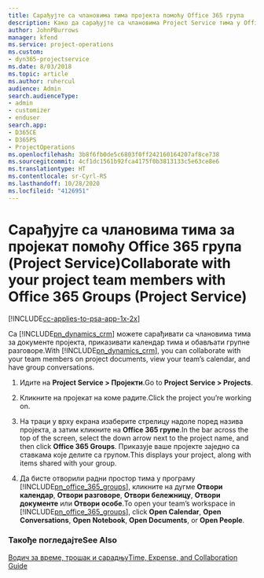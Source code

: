 ```yaml
---
title: Сарађујте са члановима тима пројекта помоћу Office 365 група
description: Како да сарађујте са члановима Project Service тима у Office 365 групама
author: JohnPBurrows
manager: kfend
ms.service: project-operations
ms.custom:
- dyn365-projectservice
ms.date: 8/03/2018
ms.topic: article
ms.author: ruhercul
audience: Admin
search.audienceType:
- admin
- customizer
- enduser
search.app:
- D365CE
- D365PS
- ProjectOperations
ms.openlocfilehash: 3b8f6fb0de5c6803f0ff242160164207af8ce738
ms.sourcegitcommit: 4cf1dc1561b92fca4175f0b3813133c5e63ce8e6
ms.translationtype: HT
ms.contentlocale: sr-Cyrl-RS
ms.lasthandoff: 10/28/2020
ms.locfileid: "4126951"
---
```

# <a name="collaborate-with-your-project-team-members-with-office-365-groups-project-service"></a><span data-ttu-id="e1ac1-103">Сарађујте са члановима тима за пројекат помоћу Office 365 група (Project Service)</span><span class="sxs-lookup"><span data-stu-id="e1ac1-103">Collaborate with your project team members with Office 365 Groups (Project Service)</span></span>

[!INCLUDE[cc-applies-to-psa-app-1x-2x](../includes/cc-applies-to-psa-app-1x-2x.md)]

<span data-ttu-id="e1ac1-104">Са [!INCLUDE[pn_dynamics_crm](../includes/pn-dynamics-crm.md)] можете сарађивати са члановима тима за документе пројекта, приказивати календар тима и обављати групне разговоре.</span><span class="sxs-lookup"><span data-stu-id="e1ac1-104">With [!INCLUDE[pn_dynamics_crm](../includes/pn-dynamics-crm.md)], you can collaborate with your team members on project documents, view your team’s calendar, and have group conversations.</span></span>  
  
1. <span data-ttu-id="e1ac1-105">Идите на **Project Service > Пројекти**.</span><span class="sxs-lookup"><span data-stu-id="e1ac1-105">Go to **Project Service > Projects**.</span></span>  
  
2. <span data-ttu-id="e1ac1-106">Кликните на пројекат на коме радите.</span><span class="sxs-lookup"><span data-stu-id="e1ac1-106">Click the project you’re working on.</span></span>  
  
3. <span data-ttu-id="e1ac1-107">На траци у врху екрана изаберите стрелицу надоле поред назива пројекта, а затим кликните на **Office 365 групе**.</span><span class="sxs-lookup"><span data-stu-id="e1ac1-107">In the bar across the top of the screen, select the down arrow next to the project name, and then click **Office 365 Groups**.</span></span> <span data-ttu-id="e1ac1-108">Приказује ваше пројекте заједно са ставкама које делите са групом.</span><span class="sxs-lookup"><span data-stu-id="e1ac1-108">This displays your project, along with items shared with your group.</span></span>  
  
4. <span data-ttu-id="e1ac1-109">Да бисте отворили радни простор тима у програму [!INCLUDE[pn_office_365_groups](../includes/pn-office-365-groups.md)], кликните на дугме **Отвори календар**, **Отвори разговоре**, **Отвори бележницу**, **Отвори документе** или **Отвори особе**.</span><span class="sxs-lookup"><span data-stu-id="e1ac1-109">To open your team’s workspace in [!INCLUDE[pn_office_365_groups](../includes/pn-office-365-groups.md)], click **Open Calendar**, **Open Conversations**, **Open Notebook**, **Open Documents**, or **Open People**.</span></span>  
  
### <a name="see-also"></a><span data-ttu-id="e1ac1-110">Такође погледајте</span><span class="sxs-lookup"><span data-stu-id="e1ac1-110">See Also</span></span>  
 [<span data-ttu-id="e1ac1-111">Водич за време, трошак и сарадњу</span><span class="sxs-lookup"><span data-stu-id="e1ac1-111">Time, Expense, and Collaboration Guide</span></span>](../psa/time-expense-collaboration-guide.md)
